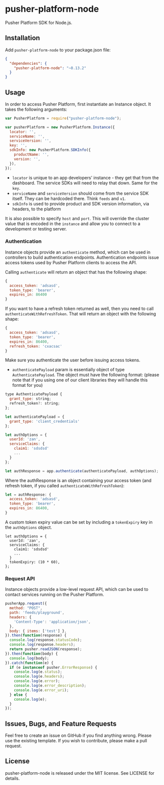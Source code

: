 # pusher-platform-node

Pusher Platform SDK for Node.js.

## Installation

Add `pusher-platform-node` to your package.json file:

```json
{
  "dependencies": {
    "pusher-platform-node": "~0.13.2"
  }
}
```

## Usage

In order to access Pusher Platform, first instantiate an Instance object.
It takes the following arguments:

```js
var PusherPlatform = require("pusher-platform-node");

var pusherPlatform = new PusherPlatform.Instance({
  locator: '',
  serviceName: '',
  serviceVersion: '',
  key: '',
  sdkInfo: new PusherPlatform.SDKInfo({
    productName: '',
    version: '',
  }),
});
```

* `locator` is unique to an app developers' instance - they get that from the dashboard. The service SDKs will need to relay that down. Same for the `key`.
* `serviceName` and `serviceVersion` should come from the service SDK itself. They can be hardcoded there. Think `feeds` and `v1`.
* `sdkInfo` is used to provide product and SDK version information, via headers, to the platform

It is also possible to specify `host` and `port`. This will override the cluster value that is encoded in the `instance` and allow you to connect to a development or testing server.

### Authentication

Instance objects provide an `authenticate` method, which can be used in controllers
to build authentication endpoints. Authentication endpoints issue access tokens
used by Pusher Platform clients to access the API.

Calling `authenticate` will return an object that has the following shape:

```js
{
  access_token: 'adsasd',
  token_type: 'bearer',
  expires_in: 86400
}
```

If you want to have a refresh token returned as well, then you need to call
`authenticateWithRefreshToken`. That will return an object with the following shape:

```js
{
  access_token: 'adsasd',
  token_type: 'bearer',
  expires_in: 86400,
  refresh_token: 'cxacsac'
}
```

Make sure you authenticate the user before issuing access tokens.

- `authenticatePayload` param is essentially object of type `AuthenticatePayload`. The object must have the following format: (please note that if you using one of our client libraries they will handle this format for you)

```js
type AuthenticatePayload {
  grant_type: string;
  refresh_token?: string;
};
```

```js
let authenticatePayload = {
  grant_type: 'client_credentials'
};

let authOptions = {
  userId: 'zan',
  serviceClaims: {
    claim1: 'sdsdsd'
    ...
  }
};

let authResponse = app.authenticate(authenticatePayload, authOptions);
```

Where the authResponse is an object containing your access token (and refresh token, if you called `authenticateWithRefreshToken`):

```js
let = authResponse: {
  access_token: 'adsasd',
  token_type: 'bearer',
  expires_in: 86400,
}
```

A custom token expiry value can be set by including a `tokenExpiry` key in the `authOptions` object.

```
let authOptions = {
  userId: 'zan',
  serviceClaims: {
    claim1: 'sdsdsd'
    ...
  }
  tokenExpiry: (10 * 60),
};
```

### Request API

Instance objects provide a low-level request API, which can be used to contact services running on the Pusher Platform.

```js
pusherApp.request({
  method: "POST",
  path: 'feeds/playground',
  headers: {
    'Content-Type': 'application/json',
  },
  body: { items: ['test'] },
}).then(function(response) {
  console.log(response.statusCode);
  console.log(response.headers);
  return pusher.readJSON(response);
}).then(function(body) {
  console.log(body);
}).catch(function(e) {
  if (e instanceof pusher.ErrorResponse) {
    console.log(e.status);
    console.log(e.headers);
    console.log(e.error);
    console.log(e.error_description);
    console.log(e.error_uri);
  } else {
    console.log(e);
  }
});
```

## Issues, Bugs, and Feature Requests

Feel free to create an issue on GitHub if you find anything wrong. Please use the existing template.
If you wish to contribute, please make a pull request.

## License

pusher-platform-node is released under the MIT license. See LICENSE for details.
